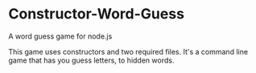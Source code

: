 # Constructor-Word-Guess
A word guess game for node.js

This game uses constructors and two required files. It's a command line game that has you guess letters, to hidden words.